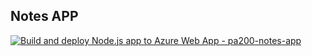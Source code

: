 ## Notes APP

[![Build and deploy Node.js app to Azure Web App - pa200-notes-app](https://github.com/petrKantek/NotesApp/actions/workflows/main_pa200-notes-app.yml/badge.svg)](https://github.com/petrKantek/NotesApp/actions/workflows/main_pa200-notes-app.yml)

